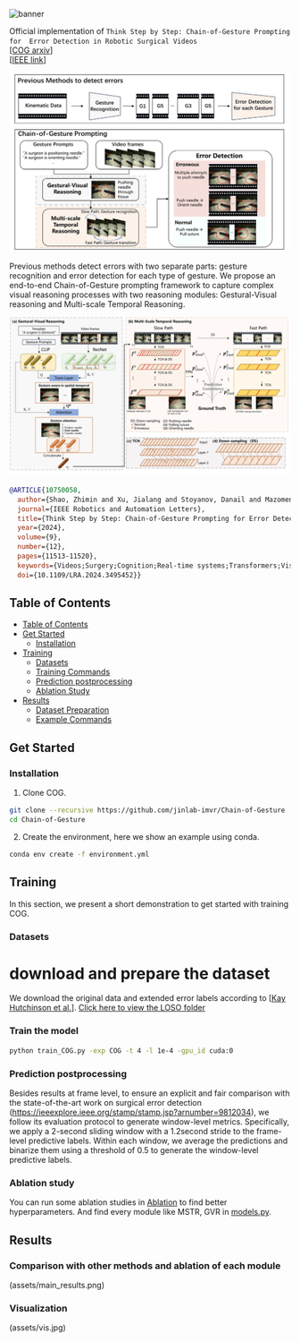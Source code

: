![banner](assets/mast3r.jpg)

Official implementation of `Think Step by Step: Chain-of-Gesture Prompting for  Error Detection in Robotic Surgical Videos`  
[[COG arxiv](https://arxiv.org/abs/2406.19217)]  
[[IEEE link](https://ieeexplore.ieee.org/document/10750058)]

![Motivation](assets/motiv.jpg)

Previous methods detect errors with two separate parts: gesture recognition and error detection for each type of gesture. We propose an end-to-end Chain-of-Gesture prompting framework to capture complex visual reasoning processes with two reasoning modules: Gestural-Visual reasoning and Multi-scale Temporal Reasoning.

![High level overview of COG's architecture](assets/cog_archi.jpg)

```bibtex
@ARTICLE{10750058,
  author={Shao, Zhimin and Xu, Jialang and Stoyanov, Danail and Mazomenos, Evangelos B. and Jin, Yueming},
  journal={IEEE Robotics and Automation Letters}, 
  title={Think Step by Step: Chain-of-Gesture Prompting for Error Detection in Robotic Surgical Videos}, 
  year={2024},
  volume={9},
  number={12},
  pages={11513-11520},
  keywords={Videos;Surgery;Cognition;Real-time systems;Transformers;Visualization;Kinematics;Training;Semantics;Robot kinematics;Medical robotics;Computer vision for medical robotics;surgical error detection;video-language learning;prompt engineering},
  doi={10.1109/LRA.2024.3495452}}
```

## Table of Contents

- [Table of Contents](#table-of-contents)
- [Get Started](#get-started)
  - [Installation](#installation)
- [Training](#training)
  - [Datasets](#datasets)
  - [Training Commands](#train-the-model)
  - [Prediction postprocessing](#prediction-postprocessing)
  - [Ablation Study](#ablation-study)
- [Results]()
  - [Dataset Preparation](#dataset-preparation)
  - [Example Commands](#example-commands)

## Get Started

### Installation

1. Clone COG.
```bash
git clone --recursive https://github.com/jinlab-imvr/Chain-of-Gesture
cd Chain-of-Gesture
```

2. Create the environment, here we show an example using conda.

```bash
conda env create -f environment.yml 
```

## Training

In this section, we present a short demonstration to get started with training COG.

### Datasets
# download and prepare the dataset
We download the original data and extended error labels according to [[Kay Hutchinson et al.](https://github.com/UVA-DSA/ExecProc_Error_Analysis)]. [Click here to view the LOSO folder](./dataset/setting_f1/LOSO)

### Train the model
```bash
python train_COG.py -exp COG -t 4 -l 1e-4 -gpu_id cuda:0
```

### Prediction postprocessing
Besides results at frame level, to ensure an explicit and fair comparison with the state-of-the-art work on surgical error detection (https://ieeexplore.ieee.org/stamp/stamp.jsp?arnumber=9812034), we follow its evaluation protocol to generate window-level metrics. Specifically, we apply a 2-second sliding window with a 1.2second stride to the frame-level predictive labels. Within each window, we average the predictions and binarize them using a threshold of 0.5 to generate the window-level predictive labels.

### Ablation study

You can run some ablation studies in [Ablation](./ablation_hyp.sh) to find better hyperparameters. And find every module like MSTR, GVR in [models.py](models.py).

## Results

### Comparison with other methods and ablation of each module 
(assets/main_results.png)

### Visualization
(assets/vis.jpg)






